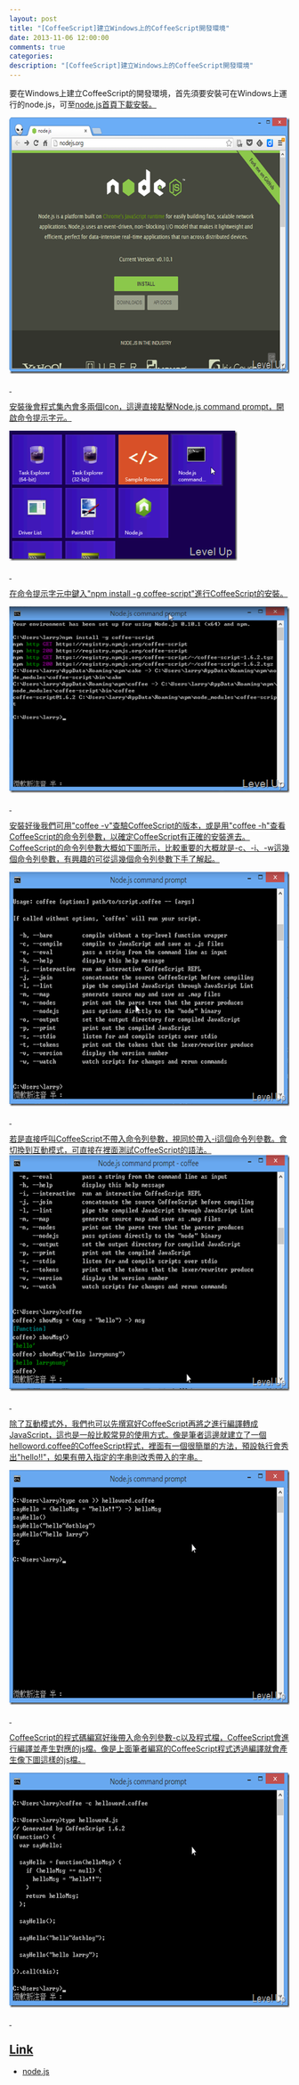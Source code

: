 ```yaml
---
layout: post
title: "[CoffeeScript]建立Windows上的CoffeeScript開發環境"
date: 2013-11-06 12:00:00
comments: true
categories: 
description: "[CoffeeScript]建立Windows上的CoffeeScript開發環境"
---
```

<p>
	要在Windows上建立CoffeeScript的開發環境，首先須要安裝可在Windows上運行的node.js</a>，可至<a href="http://nodejs.org/" target="_blank">node.js首頁下載安裝。</p>
<p>
	<img alt="image" border="0" height="461" src="\images\posts\dae8a8f2-99a2-4198-a927-efc6766075d0\image_thumb_7.png" style="border-top: 0px; border-right: 0px; border-bottom: 0px; border-left: 0px" width="644" /></p>
<p>
	 </p>
<p>
	安裝後會程式集內會多兩個Icon，這邊直接點擊Node.js command prompt，開啟命令提示字元。</p>
<p>
	<img alt="image" border="0" height="234" src="\images\posts\dae8a8f2-99a2-4198-a927-efc6766075d0\image_thumb_1.png" style="border-top: 0px; border-right: 0px; border-bottom: 0px; border-left: 0px" width="410" /></p>
<p>
	 </p>
<p>
	在命令提示字元中鍵入"npm install -g coffee-script"進行CoffeeScript的安裝。</p>
<p>
	<img alt="image" border="0" height="335" src="\images\posts\dae8a8f2-99a2-4198-a927-efc6766075d0\image_thumb_2.png" style="border-top: 0px; border-right: 0px; border-bottom: 0px; border-left: 0px" width="508" /></p>
<p>
	 </p>
<p>
	安裝好後我們可用"coffee -v"查驗CoffeeScript的版本，或是用"coffee -h"查看CoffeeScript的命令列參數，以確定CoffeeScript有正確的安裝進去。CoffeeScript的命令列參數大概如下圖所示，比較重要的大概就是-c、-i、-w這幾個命令列參數，有興趣的可從這幾個命令列參數下手了解起。</p>
<p>
	<img alt="image" border="0" height="421" src="\images\posts\dae8a8f2-99a2-4198-a927-efc6766075d0\image_thumb_5.png" style="border-top: 0px; border-right: 0px; border-bottom: 0px; border-left: 0px" width="644" /></p>
<p>
	 </p>
<p>
	若是直接呼叫CoffeeScript不帶入命令列參數，視同於帶入-i這個命令列參數。會切換到互動模式，可直接在裡面測試CoffeeScript的語法。<img alt="image" border="0" height="424" src="\images\posts\dae8a8f2-99a2-4198-a927-efc6766075d0\image_thumb_6.png" style="border-top: 0px; border-right: 0px; border-bottom: 0px; border-left: 0px" width="644" /></p>
<p>
	 </p>
<p>
	除了互動模式外，我們也可以先撰寫好CoffeeScript再將之進行編譯轉成JavaScript，這也是一般比較常見的使用方式。像是筆者這邊就建立了一個helloword.coffee的CoffeeScript程式，裡面有一個很簡單的方法，預設執行會秀出"hello!!"，如果有帶入指定的字串則改秀帶入的字串。</p>
<p>
	<img alt="image" border="0" height="422" src="\images\posts\dae8a8f2-99a2-4198-a927-efc6766075d0\image_thumb_3.png" style="border-top: 0px; border-right: 0px; border-bottom: 0px; border-left: 0px" width="644" /></p>
<p>
	 </p>
<p>
	CoffeeScript的程式碼編寫好後帶入命令列參數-c以及程式檔，CoffeeScript會進行編譯並產生對應的js檔。像是上面筆者編寫的CoffeeScript程式透過編譯就會產生像下圖這樣的js檔。</p>
<p>
	<img alt="image" border="0" height="422" src="\images\posts\dae8a8f2-99a2-4198-a927-efc6766075d0\image_thumb_4.png" style="border-top: 0px; border-right: 0px; border-bottom: 0px; border-left: 0px" width="644" /></p>
<p>
	 </p>
<h2>
	Link</h2>
<ul>
	<li>
		node.js</li>
</ul>
